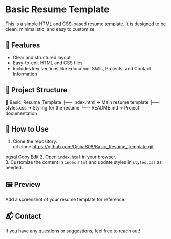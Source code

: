 # Basic Resume Template

This is a simple HTML and CSS-based resume template. It is designed to be clean, minimalistic, and easy to customize.

## 🚀 Features
- Clear and structured layout
- Easy-to-edit HTML and CSS files
- Includes key sections like Education, Skills, Projects, and Contact Information

## 📂 Project Structure

📂 Basic_Resume_Template
├── index.html       ➔ Main resume template
├── styles.css       ➔ Styling for the resume
└── README.md        ➔ Project documentation

## 🔧 How to Use
1. Clone the repository:  
git clone https://github.com/DishaS08/Basic_Resume_Template.git

pgsql
Copy
Edit
2. Open `index.html` in your browser.  
3. Customize the content in `index.html` and update styles in `styles.css` as needed.  

## 🖼️ Preview
Add a screenshot of your resume template for reference.

## 📬 Contact
If you have any questions or suggestions, feel free to reach out!
